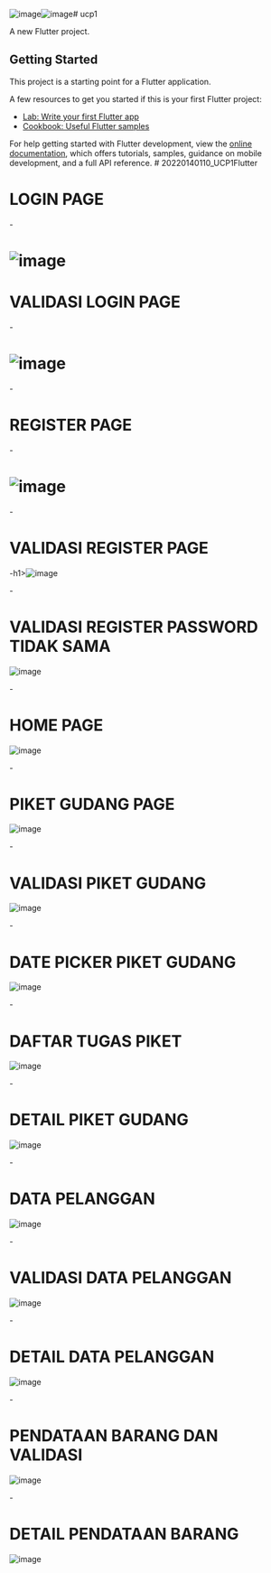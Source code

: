 ![image](https://github.com/user-attachments/assets/a7bcf6b3-e6f4-4626-84e7-a2d7ba258ad4)![image](https://github.com/user-attachments/assets/9e7aa120-6a1d-4bec-b2fd-0767531b7227)# ucp1

A new Flutter project.

## Getting Started

This project is a starting point for a Flutter application.

A few resources to get you started if this is your first Flutter project:

- [Lab: Write your first Flutter app](https://docs.flutter.dev/get-started/codelab)
- [Cookbook: Useful Flutter samples](https://docs.flutter.dev/cookbook)

For help getting started with Flutter development, view the
[online documentation](https://docs.flutter.dev/), which offers tutorials,
samples, guidance on mobile development, and a full API reference.
#   2 0 2 2 0 1 4 0 1 1 0 _ U C P 1 F l u t t e r 
 



<h1>LOGIN PAGE</h1>

-<h1>![image](https://github.com/user-attachments/assets/d2a09c3e-2688-4d3a-89c4-0a6cc3ed6cff)</h1>

<h1>VALIDASI LOGIN PAGE</h1>

-<h1>![image](https://github.com/user-attachments/assets/e5fa58b7-b3c9-4a57-b545-701f0d063b4c)</h1>

-<h1>REGISTER PAGE</h1>
-<h1>![image](https://github.com/user-attachments/assets/7ef4daf7-f580-4ed8-bb98-8b64444ed8eb)</h1>

-<h1>VALIDASI REGISTER PAGE</h1>
-h1>![image](https://github.com/user-attachments/assets/d3466775-08cb-497b-b7a1-05f8ac9bec66)</h1>

-<H1>VALIDASI REGISTER PASSWORD TIDAK SAMA</H1>
![image](https://github.com/user-attachments/assets/703007e4-c1be-400e-9557-acdc34c8f437)

-<H1>HOME PAGE</H1>
![image](https://github.com/user-attachments/assets/94b7f4f7-9029-4d4c-bdd5-4fb20cbf48ef)

-<H1>PIKET GUDANG PAGE</H1>
![image](https://github.com/user-attachments/assets/9ff5d322-511a-4f54-a04f-a6400605cfa0)

-<H1>VALIDASI PIKET GUDANG</H1>
![image](https://github.com/user-attachments/assets/20c54315-334e-4669-b20c-e8618e9e6a83)

-<H1>DATE PICKER PIKET GUDANG</H1>
![image](https://github.com/user-attachments/assets/03e33fba-6090-4c74-a053-401a1463e72d)

-<h1>DAFTAR TUGAS PIKET</h1>
![image](https://github.com/user-attachments/assets/894c5b90-30e8-4b8e-952e-efa3a1bb6144)

-<H1>DETAIL PIKET GUDANG</H1>
![image](https://github.com/user-attachments/assets/0d89dd10-35f0-4900-a0d1-a80813b8d368)

-<H1>DATA PELANGGAN</H1>
![image](https://github.com/user-attachments/assets/83dff795-23ac-4462-bfcc-93ea828d7508)

-<H1>VALIDASI DATA PELANGGAN</H1>
![image](https://github.com/user-attachments/assets/74713238-4719-453e-9e88-ff56994fe0ce)

-<h1>DETAIL DATA PELANGGAN</h1>
![image](https://github.com/user-attachments/assets/6a9e151b-20f1-4c5b-a837-f675a41b1844)

-<H1>PENDATAAN BARANG DAN VALIDASI</H1>
![image](https://github.com/user-attachments/assets/073c0302-1f9c-4715-b873-1136d24beacd)

-<H1>DETAIL PENDATAAN BARANG</H1>
![image](https://github.com/user-attachments/assets/59f1ffb5-9c9d-4b0a-b2dc-061fe74a74dd)



 

